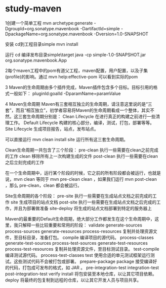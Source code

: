 # study-maven

1创建一个简单工程
mvn archetype:generate -DgroupId=org.sonatype.mavenbook -DartifactId=simple -DpackageName=org.sonatype.mavenbook -Dversion=1.0-SNAPSHOT

安装
cd到工程目录simple
mvn install

运行
cd 编译发布目录simple\target
java -cp simple-1.0-SNAPSHOT.jar org.sonatype.mavenbook.App

2每个maven工程中的pom有道父工程，maven配置，用户配置，以及子集(profile)的影响。通过
mvn help:effective-pom
可以看到实际的pom

3 Maven的生命周期由多个插件完成，Maven插件包含多个目标。目标引用的格式一般如下：
  pluginId:goalId -DparamName=paramValue

4 Maven生命周期
Maven有三套相互独立的生命周期，请注意这里说的是“三套”，而且“相互独立”，初学者容易将Maven的生命周期看成一个整体，其实不然。这三套生命周期分别是：
Clean Lifecycle 在进行真正的构建之前进行一些清理工作。
Default Lifecycle 构建的核心部分，编译，测试，打包，部署等等。
Site Lifecycle 生成项目报告，站点，发布站点。

可以直接运行 mvn clean install site 运行所有这三套生命周期。


Clean生命周期一共包含了三个阶段：
pre-clean  执行一些需要在clean之前完成的工作
clean  移除所有上一次构建生成的文件
post-clean  执行一些需要在clean之后立刻完成的工作

在一个生命周期中，运行某个阶段的时候，它之前的所有阶段都会被运行，也就是说，mvn clean 等同于 mvn pre-clean clean ，如果我们运行 mvn post-clean ，那么 pre-clean，clean 都会被运行。

Site生命周期的各个阶段：
pre-site     执行一些需要在生成站点文档之前完成的工作
site    生成项目的站点文档
post-site     执行一些需要在生成站点文档之后完成的工作，并且为部署做准备
site-deploy     将生成的站点文档部署到特定的服务器上

Maven的最重要的Default生命周期，绝大部分工作都发生在这个生命周期中，这里，我只解释一些比较重要和常用的阶段：
validate
generate-sources
process-sources
generate-resources
process-resources     复制并处理资源文件，至目标目录，准备打包。
compile     编译项目的源代码。
process-classes
generate-test-sources 
process-test-sources 
generate-test-resources
process-test-resources     复制并处理资源文件，至目标测试目录。
test-compile     编译测试源代码。
process-test-classes
test     使用合适的单元测试框架运行测试。这些测试代码不会被打包或部署。
prepare-package
package     接受编译好的代码，打包成可发布的格式，如 JAR 。
pre-integration-test
integration-test
post-integration-test
verify
install     将包安装至本地仓库，以让其它项目依赖。
deploy     将最终的包复制到远程的仓库，以让其它开发人员与项目共享。

